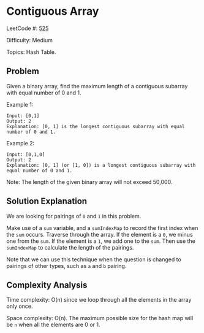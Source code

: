# Contiguous Array

LeetCode #: [525](https://leetcode.com/problems/contiguous-array/)

Difficulty: Medium

Topics: Hash Table.

## Problem

Given a binary array, find the maximum length of a contiguous subarray with equal number of 0 and 1.

Example 1:

```text
Input: [0,1]
Output: 2
Explanation: [0, 1] is the longest contiguous subarray with equal number of 0 and 1.
```

Example 2:

```text
Input: [0,1,0]
Output: 2
Explanation: [0, 1] (or [1, 0]) is a longest contiguous subarray with equal number of 0 and 1.
```

Note: The length of the given binary array will not exceed 50,000.

## Solution Explanation

We are looking for pairings of `0` and `1` in this problem.

Make use of a `sum` variable, and a `sumIndexMap` to record the first index when the `sum` occurs. Traverse through the array. If the element is a `0`, we minus one from the `sum`. If the element is a `1`, we add one to the `sum`. Then use the `sumIndexMap` to calculate the length of the pairings.

Note that we can use this technique when the question is changed to pairings of other types, such as `a` and `b` pairing.

## Complexity Analysis

Time complexity: O(n) since we loop through all the elements in the array only once.

Space complexity: O(n). The maximum possible size for the hash map will be `n` when all the elements are 0 or 1.
